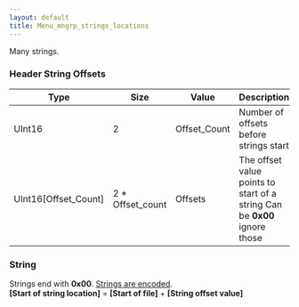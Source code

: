 ```yaml
---
layout: default
title: Menu_mngrp_strings_locations
---
```


Many strings.

### Header String Offsets

| Type                    | Size               | Value         | Description                                                               |
|-------------------------|--------------------|---------------|---------------------------------------------------------------------------|
| UInt16                  | 2                  | Offset\_Count | Number of offsets before strings start                                    |
| UInt16\[Offset\_Count\] | 2 \* Offset\_count | Offsets       | The offset value points to start of a string Can be **0x00** ignore those |

### String

Strings end with **0x00**. [Strings are encoded](String_Encoding.md).  
**\[Start of string location\]** = **\[Start of file\]** + **\[String offset value\]**
